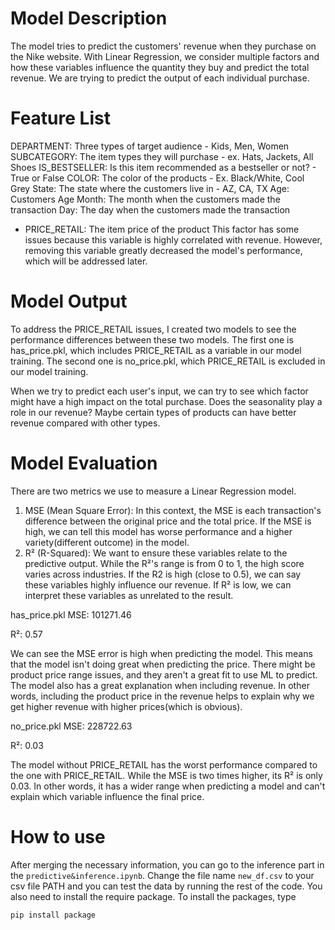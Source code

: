 # Model Description
The model tries to predict the customers' revenue when they purchase on the Nike website. With Linear Regression, we consider multiple factors and how these variables influence the quantity they buy and predict the total revenue. We are trying to predict the output of each individual purchase.


# Feature List
DEPARTMENT: Three types of target audience  - Kids, Men, Women
SUBCATEGORY: The item types they will purchase - ex. Hats, Jackets, All Shoes
IS_BESTSELLER: Is this item recommended as a bestseller or not? - True or False
COLOR: The color of the products - Ex. Black/White, Cool Grey
State: The state where the customers live in - AZ, CA, TX
Age: Customers Age
Month: The month when the customers made the transaction
Day: The day when the customers made the transaction

* PRICE_RETAIL: The item price of the product
This factor has some issues because this variable is highly correlated with revenue. However, removing this variable greatly decreased the model's performance, which will be addressed later.

# Model Output
To address the PRICE_RETAIL issues, I created two models to see the performance differences between these two models.
The first one is has_price.pkl, which includes PRICE_RETAIL as a variable in our model training.
The second one is no_price.pkl, which PRICE_RETAIL is excluded in our model training.

When we try to predict each user's input, we can try to see which factor might have a high impact on the total purchase. Does the seasonality play a role in our revenue? Maybe certain types of products can have better revenue compared with other types. 

# Model Evaluation
There are two metrics we use to measure a Linear Regression model.
1. MSE (Mean Square Error): In this context, the MSE is each transaction's difference between the original price and the total price. If the MSE is high, we can tell this model has worse performance and a higher variety(different outcome) in the model.
2. R² (R-Squared): We want to ensure these variables relate to the predictive output. While the R²'s range is from 0 to 1, the high score varies across industries. If the R2 is high (close to 0.5), we can say these variables highly influence our revenue. If R² is low, we can interpret these variables as unrelated to the result.

has_price.pkl
MSE: 101271.46

R²: 0.57

We can see the MSE error is high when predicting the model. This means that the model isn't doing great when predicting the price. There might be product price range issues, and they aren't a great fit to use ML to predict. The model also has a great explanation when including revenue. In other words, including the product price in the revenue helps to explain why we get higher revenue with higher prices(which is obvious).

no_price.pkl
MSE: 228722.63

R²: 0.03

The model without PRICE_RETAIL has the worst performance compared to the one with PRICE_RETAIL. While the MSE is two times higher, its R² is only 0.03. In other words, it has a wider range when predicting a model and can't explain which variable influence the final price.

# How to use
After merging the necessary information, you can go to the inference part in the `predictive&inference.ipynb`. Change the file name `new_df.csv` to your csv file PATH and you can test the data by running the rest of the code. You also need to install the require package.
To install the packages, type
```
pip install package
```






